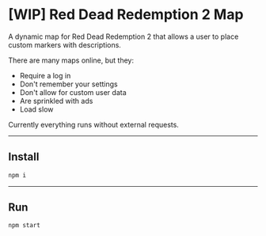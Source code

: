 # [WIP] Red Dead Redemption 2 Map

A dynamic map for Red Dead Redemption 2 that allows a user to place custom 
markers with descriptions.

There are many maps online, but they:
- Require a log in
- Don't remember your settings
- Don't allow for custom user data
- Are sprinkled with ads
- Load slow

Currently everything runs without external requests.

---

## Install

```sh
npm i
```

---

## Run

```js
npm start
```
